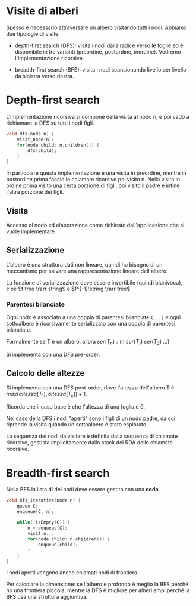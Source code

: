 # Visite di alberi

Spesso è necessario attraversare un albero visitando tutti i nodi.
Abbiamo due tipologie di visite:

- depth-first search (DFS): visita i nodi dalla radice verso le foglie ed è disponibile
in tre varianti (preordine, postordine, inordine). Vedremo l'implementazione ricorsiva.

- breadth-first search (BFS): visita i nodi scansionando livello per livello da sinistra
verso destra.

# Depth-first search

L'implementazione ricorsiva si compone della visita al nodo n, e poi vado a richiamare
la DFS su tutti i nodi figli.

```c++
void dfs(node n) {
    visit_node(n);
    for(node child: n.children()) {
        dfs(child);
    }
}
```

In particolare questa implementazione è una visita in preordine, mentre in postordine prima
faccio le chiamate ricorsive poi visito n. Nella visita in ordine prima visito una certa
porzione di figli, poi visito il padre e infine l'altra porzione dei figli.

## Visita

Accesso al nodo ed elaborazione come richiesto dall'applicazione che si vuole implementare.

## Serializzazione

L'albero è una struttura dati non lineare, quindi ho bisogno di un meccanismo per salvare una
rappresentazione lineare dell'albero.

La funzione di serializzazione deve essere invertibile (quindi biunivoca), cioè $f:tree \rarr string$
e $f^{-1}:string \rarr tree$

### Parentesi bilanciate

Ogni nodo è associato a una coppia di parentesi bilanciate `(...)` e ogni sottoalbero è ricorsivamente
serializzato con una coppia di parentesi bilanciate.

Formalmente se T è un albero, allora $ser(T_n): (n\ ser(T_1)\ ser(T_2)\ ...)$

Si implementa con una DFS pre-order.

## Calcolo delle altezze

Si implementa con una DFS post-order, dove l'altezza dell'albero T è $max(altezza(T_1), altezza(T_k)) + 1$.

Ricorda che il caso base è che l'altezza di una foglia è 0.

Nel caso della DFS i nodi "aperti" sono i figli di un nodo padre, da cui riprende la visita quando un
sottoalbero è stato esplorato.

La sequenza dei nodi da visitare è definita dalla sequenza di chiamate ricorsive, gestista implicitamente
dallo stack dei RDA delle chiamate ricorsive.

# Breadth-first search

Nella BFS la lista di dei nodi deve essere gestita con una **coda**

```c++
void bfs_iterative(node n) {
    queue C;
    enqueue(C, n);

    while(!isEmpty(C)) {
        n = dequeue(C);
        visit n...
        for(node child: n.children()) {
            enqueue(child);
        }
    }
}
```

I nodi aperti vengono anche chiamati nodi di frontiera.

Per calcolare la dimensione: se l'albero è profondo è meglio la BFS perché ho una
frontiera piccola, mentre la DFS è migliore per alberi ampi perché la BFS usa una
struttura aggiuntiva.
